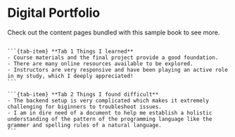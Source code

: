 # **Digital Portfolio**

Check out the content pages bundled with this sample book to see more.

```{tableofcontents}
```

````{tab-set}
```{tab-item} **Tab 1 Things I learned**
- Course materials and the final project provide a good foundation.
- There are many online resources available to be explored.
- Instructors are very responsive and have been playing an active role in my study, which I deeply appreciated!
```

```{tab-item} **Tab 2 Things I found difficult**
- The backend setup is very complicated which makes it extremely challenging for biginners to troubleshoot issues.
- I am in dire need of a document to help me establish a holistic understanding of the pattern of the programming language like the grammer and spelling rules of a natural language.
```
````
